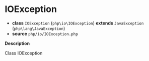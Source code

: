 # IOException

- **class** `IOException` (`php\io\IOException`) **extends** `JavaException` (`php\lang\JavaException`)
- **source** `php/io/IOException.php`

**Description**

Class IOException